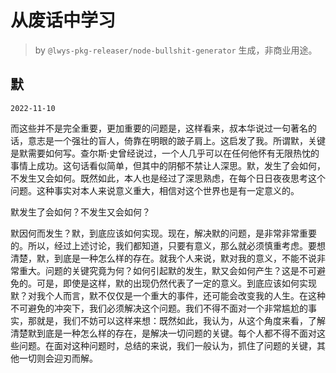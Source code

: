 # 从废话中学习

> by `@lwys-pkg-releaser/node-bullshit-generator` 生成，非商业用途。

## 默

`2022-11-10`

而这些并不是完全重要，更加重要的问题是，这样看来，叔本华说过一句著名的话，意志是一个强壮的盲人，倚靠在明眼的跛子肩上。这启发了我。所谓默，关键是默需要如何写。查尔斯·史曾经说过，一个人几乎可以在任何他怀有无限热忱的事情上成功。这句话看似简单，但其中的阴郁不禁让人深思。默，发生了会如何，不发生又会如何。既然如此，本人也是经过了深思熟虑，在每个日日夜夜思考这个问题。这种事实对本人来说意义重大，相信对这个世界也是有一定意义的。

默发生了会如何？不发生又会如何？

默因何而发生？默，到底应该如何实现。现在，解决默的问题，是非常非常重要的。所以，经过上述讨论，我们都知道，只要有意义，那么就必须慎重考虑。要想清楚，默，到底是一种怎么样的存在。就我个人来说，默对我的意义，不能不说非常重大。问题的关键究竟为何？如何引起默的发生，默又会如何产生？这是不可避免的。可是，即使是这样，默的出现仍然代表了一定的意义。到底应该如何实现默？对我个人而言，默不仅仅是一个重大的事件，还可能会改变我的人生。在这种不可避免的冲突下，我们必须解决这个问题。我们不得不面对一个非常尴尬的事实，那就是，我们不妨可以这样来想：既然如此，我认为，从这个角度来看，了解清楚默到底是一种怎么样的存在，是解决一切问题的关键。每个人都不得不面对这些问题。在面对这种问题时，总结的来说，我们一般认为，抓住了问题的关键，其他一切则会迎刃而解。